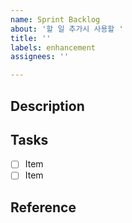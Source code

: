 ```yaml
---
name: Sprint Backlog
about: '할 일 추가시 사용할 '
title: ''
labels: enhancement
assignees: ''

---
```


## Description

## Tasks

- [ ] Item
- [ ] Item

## Reference
